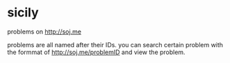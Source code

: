 sicily
======

problems on http://soj.me

problems are all named after their IDs.
you can search certain problem with the formmat of http://soj.me/problemID and view the problem.
